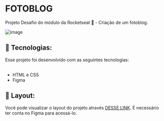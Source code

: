 <h1>FOTOBLOG</h1>

Projeto Desafio do módulo da Rocketseat 🚀 - Criação de um fotoblog.

![image](https://github.com/DiegoClemente/Fotoblog-HTML-CSS---Rocketseat/assets/22910400/e5128806-c782-4ca2-b90b-c14884147965)


<h2>🚀 Tecnologias:</h2>
<line></line>
Esse projeto foi desenvolvido com as seguintes tecnologias:<br><br>
<ul>
  <li>HTML e CSS</li>
  <li>Figma</li>
</ul>

<h2>🔖 Layout:</h2>
<line></line>
Você pode visualizar o layout do projeto através <a href="https://www.figma.com/file/c2pa4b18N21Kt0qyiuwg34/Fotoblog-%E2%80%A2-Projeto-Explorer-(Community)?type=design&node-id=201-95&mode=design&t=nwKcuJlEtkls3wd4-0">DESSE LINK</a>. É necessário ter conta no Figma para acessá-lo.
